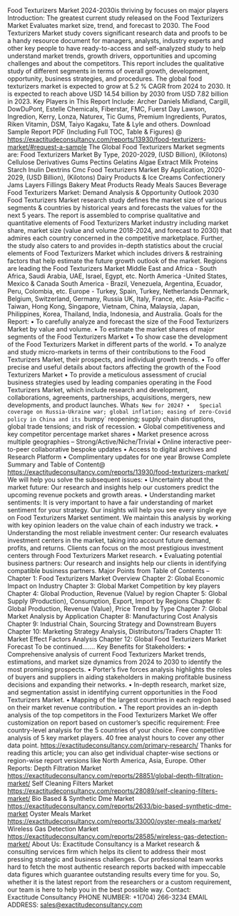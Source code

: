 Food Texturizers Market 2024-2030is thriving by focuses on major players 
Introduction:
The greatest current  study released on the Food Texturizers Market Evaluates market size, trend, and forecast to 2030. The Food Texturizers Market study covers significant research data and proofs to be a handy resource document for managers, analysts, industry experts and other key people to have ready-to-access and self-analyzed study to help understand market trends, growth drivers, opportunities and upcoming challenges and about the competitors. This report includes the qualitative study of different segments in terms of overall growth, development, opportunity, business strategies, and procedures. 
The global food texturizers market is expected to grow at 5.2 % CAGR from 2024 to 2030. It is expected to reach above USD 14.54 billion by 2030 from USD 7.82 billion in 2023.
Key Players in This Report Include: 
Archer Daniels Midland, Cargill, DowDuPont, Estelle Chemicals, Fiberstar, FMC, Fuerst Day Lawson, Ingredion, Kerry, Lonza, Naturex, Tic Gums, Premium Ingredients, Puratos, Riken Vitamin, DSM, Taiyo Kagaku, Tate & Lyle and others.
Download Sample Report PDF (Including Full TOC, Table & Figures) @ 
https://exactitudeconsultancy.com/reports/13930/food-texturizers-market/#request-a-sample
The Global Food Texturizers Market segments are:
Food Texturizers Market By Type, 2020-2029, (USD Billion), (Kilotons)
Cellulose Derivatives
Gums
Pectins
Gelatins
Algae Extract
Milk Proteins
Starch
Inulin
Dextrins
Cmc
Food Texturizers Market By Application, 2020-2029, (USD Billion), (Kilotons)
Dairy Products & Ice Creams
Confectionery
Jams
Layers
Fillings
Bakery
Meat Products
Ready Meals
Sauces
Beverage
Food Texturizers Market: Demand Analysis & Opportunity Outlook 2030
Food Texturizers Market research study defines the market size of various segments & countries by historical years and forecasts the values for the next 5 years. The report is assembled to comprise qualitative and quantitative elements of Food Texturizers Market industry including market share, market size (value and volume 2018-2024, and forecast to 2030) that admires each country concerned in the competitive marketplace. Further, the study also caters to and provides in-depth statistics about the crucial elements of Food Texturizers Market which includes drivers & restraining factors that help estimate the future growth outlook of the market.
Regions are leading the Food Texturizers Market
Middle East and Africa - South Africa, Saudi Arabia, UAE, Israel, Egypt, etc.
North America -United States, Mexico & Canada
South America - Brazil, Venezuela, Argentina, Ecuador, Peru, Colombia, etc.
Europe - Turkey, Spain, Turkey, Netherlands Denmark, Belgium, Switzerland, Germany, Russia UK, Italy, France, etc.
Asia-Pacific -Taiwan, Hong Kong, Singapore, Vietnam, China, Malaysia, Japan, Philippines, Korea, Thailand, India, Indonesia, and Australia.
Goals for the Report:
•	To carefully analyze and forecast the size of the Food Texturizers Market by value and volume.
•	To estimate the market shares of major segments of the Food Texturizers Market 
•	To show case the development of the Food Texturizers Market in different parts of the world.
•	To analyze and study micro-markets in terms of their contributions to the Food Texturizers Market, their prospects, and individual growth trends.
•	To offer precise and useful details about factors affecting the growth of the Food Texturizers Market 
•	To provide a meticulous assessment of crucial business strategies used by leading companies operating in the Food Texturizers Market, which include research and development, collaborations, agreements, partnerships, acquisitions, mergers, new developments, and product launches.
What`s New for 2024?
•	Special coverage on Russia-Ukraine war; global inflation; easing of zero-Covid policy in China and its `bumpy` reopening; supply chain disruptions, global trade tensions; and risk of recession.
•	Global competitiveness and key competitor percentage market shares
•	Market presence across multiple geographies – Strong/Active/Niche/Trivial
•	Online interactive peer-to-peer collaborative bespoke updates
•	Access to digital archives and Research Platform
•	Complimentary updates for one year
Browse Complete Summary and Table of Content@  
https://exactitudeconsultancy.com/reports/13930/food-texturizers-market/
We will help you solve the subsequent issues:
•	Uncertainty about the market future: Our research and insights help our customers predict the upcoming revenue pockets and growth areas.
•	Understanding market sentiments: It is very important to have a fair understanding of market sentiment for your strategy. Our insights will help you see every single eye on Food Texturizers Market sentiment. We maintain this analysis by working with key opinion leaders on the value chain of each industry we track.
•	Understanding the most reliable investment center: Our research evaluates investment centers in the market, taking into account future demand, profits, and returns. Clients can focus on the most prestigious investment centers through Food Texturizers Market research.
•	Evaluating potential business partners: Our research and insights help our clients in identifying compatible business partners.
Major Points from Table of Contents –
Chapter 1: Food Texturizers Market Overview
Chapter 2: Global Economic Impact on Industry
Chapter 3: Global Market Competition by key players
Chapter 4: Global Production, Revenue (Value) by region
Chapter 5: Global Supply (Production), Consumption, Export, Import by Regions
Chapter 6: Global Production, Revenue (Value), Price Trend by Type
Chapter 7: Global Market Analysis by Application
Chapter 8: Manufacturing Cost Analysis
Chapter 9: Industrial Chain, Sourcing Strategy and Downstream Buyers
Chapter 10: Marketing Strategy Analysis, Distributors/Traders
Chapter 11: Market Effect Factors Analysis
Chapter 12: Global Food Texturizers Market Forecast
To be continued…….
Key Benefits for Stakeholders:
•	Comprehensive analysis of current Food Texturizers Market trends, estimations, and market size dynamics from 2024 to 2030 to identify the most promising prospects.
•	Porter’s five forces analysis highlights the roles of buyers and suppliers in aiding stakeholders in making profitable business decisions and expanding their networks.
•	In-depth research, market size, and segmentation assist in identifying current opportunities in the Food Texturizers Market.
•	Mapping of the largest countries in each region based on their market revenue contribution.
•	The report provides an in-depth analysis of the top competitors in the Food Texturizers Market
We offer customization on report based on customer’s specific requirement:
Free country-level analysis for the 5 countries of your choice.
Free competitive analysis of 5 key market players.
40 free analyst hours to cover any other data point.
https://exactitudeconsultancy.com/primary-research/
Thanks for reading this article; you can also get individual chapter-wise sections or region-wise report versions like North America, Asia, Europe.
Other Reports:
Depth Filtration Market
https://exactitudeconsultancy.com/reports/28851/global-depth-filtration-market/
Self Cleaning Filters Market
https://exactitudeconsultancy.com/reports/28089/self-cleaning-filters-market/
Bio Based & Synthetic Dme Market
https://exactitudeconsultancy.com/reports/2633/bio-based-synthetic-dme-market
Oyster Meals Market
https://exactitudeconsultancy.com/reports/33000/oyster-meals-market/
Wireless Gas Detection Market
https://exactitudeconsultancy.com/reports/28585/wireless-gas-detection-market/
About Us:
Exactitude Consultancy is a Market research & consulting services firm which helps its client to address their most pressing strategic and business challenges. Our professional team works hard to fetch the most authentic research reports backed with impeccable data figures which guarantee outstanding results every time for you. So, whether it is the latest report from the researchers or a custom requirement, our team is here to help you in the best possible way.
Contact:  
Exactitude Consultancy
PHONE NUMBER: +1(704) 266-3234
EMAIL ADDRESS: sales@exactitudeconsultancy.com
